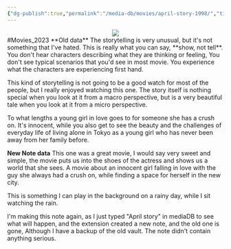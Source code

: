 ```yaml
---
{"dg-publish":true,"permalink":"/media-db/movies/april-story-1998/","title":"April Story","tags":["mediaDB/tv/movie"],"noteIcon":""}
---
```


<center><img src="https://m.media-amazon.com/images/M/MV5BNWZiYzU4ZmYtZmZmOC00NDI0LTg0ZjAtNDIxNGE3ZGI5ODQxXkEyXkFqcGdeQXVyNDQxNjcxNQ@@._V1_SX300.jpg"></center>
#Movies_2023 
**Old data**
The storytelling is very unusual, but it's not something that I've hated. This is really what you can say, **show, not tell**. You don't hear characters describing what they are thinking or feeling, You don't see typical scenarios that you'd see in most movie. You experience what the characters are experiencing first hand.

This kind of storytelling is not going to be a good watch for most of the people, but I really enjoyed watching this one. The story itself is nothing special when you look at it from a macro perspective, but is a very beautiful tale when you look at it from a micro perspective.

To what lengths a young girl in love goes to for someone she has a crush on. It's innocent, while you also get to see the beauty and the challenges of everyday life of living alone in Tokyo as a young girl who has never been away from her family before.

**New Note data**
This one was a great movie, I would say very sweet and simple, the movie puts us into the shoes of the actress and shows us a world that she sees. A movie about an innocent girl falling in love with the guy she always had a crush on, while finding a space for herself in the new city.

This is something I can play in the background on a rainy day, while I sit watching the rain.

I'm making this note again, as I just typed "April story" in mediaDB to see what will happen, and the extension created a new note, and the old one is gone, Although I have a backup of the old vault. The note didn't contain anything serious.
